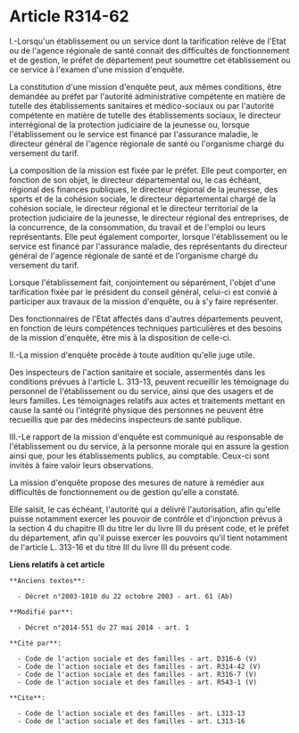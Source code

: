 # Article R314-62

I.-Lorsqu'un établissement ou un service dont la tarification relève de l'Etat ou de l'agence régionale de santé connait des
difficultés de fonctionnement et de gestion, le préfet de département peut soumettre cet établissement ou ce service à
l'examen d'une mission d'enquête. 

La constitution d'une mission d'enquête peut, aux mêmes conditions, être demandée au préfet par l'autorité administrative
compétente en matière de tutelle des établissements sanitaires et médico-sociaux ou par l'autorité compétente en matière de
tutelle des établissements sociaux, le directeur interrégional de la protection judiciaire de la jeunesse ou, lorsque
l'établissement ou le service est financé par l'assurance maladie, le directeur général de l'agence régionale de santé ou
l'organisme chargé du versement du tarif. 

La composition de la mission est fixée par le préfet. Elle peut comporter, en fonction de son objet, le     directeur
départemental ou, le cas échéant, régional des finances publiques, le directeur régional de la jeunesse, des sports et de la
cohésion sociale, le directeur départemental chargé de la cohésion sociale, le directeur régional et le directeur territorial
de la protection judiciaire de la jeunesse, le directeur régional des entreprises, de la concurrence, de la consommation, du
travail et de l'emploi ou leurs représentants. Elle peut également comporter, lorsque l'établissement ou le service est
financé par l'assurance maladie, des représentants du directeur général de l'agence régionale de santé et de l'organisme
chargé du versement du tarif. 

Lorsque l'établissement fait, conjointement ou séparément, l'objet d'une tarification fixée par le président du conseil
général, celui-ci est convié à participer aux travaux de la mission d'enquête, ou à s'y faire représenter. 

Des fonctionnaires de l'Etat affectés dans d'autres départements peuvent, en fonction de leurs compétences techniques
particulières et des besoins de la mission d'enquête, être mis à la disposition de celle-ci. 

II.-La mission d'enquête procède à toute audition qu'elle juge utile. 

Des inspecteurs de l'action sanitaire et sociale, assermentés dans les conditions prévues à l'article L. 313-13, peuvent
recueillir les témoignage du personnel de l'établissement ou du service, ainsi que des usagers et de leurs familles. Les
témoignages relatifs aux actes et traitements mettant en cause la santé ou l'intégrité physique des personnes ne peuvent être
recueillis que par des médecins inspecteurs de santé publique. 

III.-Le rapport de la mission d'enquête est communiqué au responsable de l'établissement ou du service, à la personne morale
qui en assure la gestion ainsi que, pour les établissements publics, au comptable. Ceux-ci sont invités à faire valoir leurs
observations. 

La mission d'enquête propose des mesures de nature à remédier aux difficultés de fonctionnement ou de gestion qu'elle a
constaté. 

Elle saisit, le cas échéant, l'autorité qui a délivré l'autorisation, afin qu'elle puisse notamment exercer les pouvoir de
contrôle et d'injonction prévus à la section 4 du chapitre III du titre Ier du livre III du présent code, et le préfet du
département, afin qu'il puisse exercer les pouvoirs qu'il tient notamment de l'article L. 313-16 et du titre III du livre III
du présent code.

**Liens relatifs à cet article**

	**Anciens textes**:

	  - Décret n°2003-1010 du 22 octobre 2003 - art. 61 (Ab)

	**Modifié par**:

	  - Décret n°2014-551 du 27 mai 2014 - art. 1

	**Cité par**:

	  - Code de l'action sociale et des familles - art. D316-6 (V)
	  - Code de l'action sociale et des familles - art. R314-42 (V)
	  - Code de l'action sociale et des familles - art. R316-7 (V)
	  - Code de l'action sociale et des familles - art. R543-1 (V)

	**Cite**:

	  - Code de l'action sociale et des familles - art. L313-13
	  - Code de l'action sociale et des familles - art. L313-16
